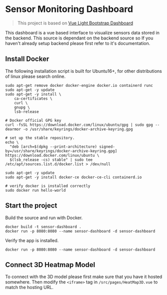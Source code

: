 # Sensor Monitoring Dashboard

> This project is based on [Vue Light Bootstrap Dashboard](http://vuejs.creative-tim.com/vue-light-bootstrap-dashboard)

This dashboard is a vue based interface to visualize sensors data stored in the backend. This source is dependant on the backend source so If you haven't already setup backend please first refer to it's documentation.

## Install Docker
The following installation script is built for Ubuntu16+, for other distributions of linux please search online.
```
sudo apt-get remove docker docker-engine docker.io containerd runc
sudo apt-get -y update
sudo apt-get -y install \
    ca-certificates \
    curl \
    gnupg \
    lsb-release

# Docker official GPG key
curl -fsSL https://download.docker.com/linux/ubuntu/gpg | sudo gpg --dearmor -o /usr/share/keyrings/docker-archive-keyring.gpg

# set up the stable repository.
echo \
  "deb [arch=$(dpkg --print-architecture) signed-by=/usr/share/keyrings/docker-archive-keyring.gpg] https://download.docker.com/linux/ubuntu \
  $(lsb_release -cs) stable" | sudo tee /etc/apt/sources.list.d/docker.list > /dev/null
  
sudo apt-get -y update
sudo apt-get -y install docker-ce docker-ce-cli containerd.io

# verify docker is installed correctly 
sudo docker run hello-world
```

## Start the project

Build the source and run with Docker.
```
docker build -t sensor-dashboard .
docker run -p 8080:8080 --name sensor-dashboard -d sensor-dashboard
```
Verify the app is installed.
```
docker run -p 8080:8080 --name sensor-dashboard -d sensor-dashboard
```

## Connect 3D Heatmap Model

To connect with the 3D model please first make sure that you have it hosted somewhere. Then modify the `<iframe>` tag in `/src/pages/HeatMap3D.vue` to match the hosting URL.

